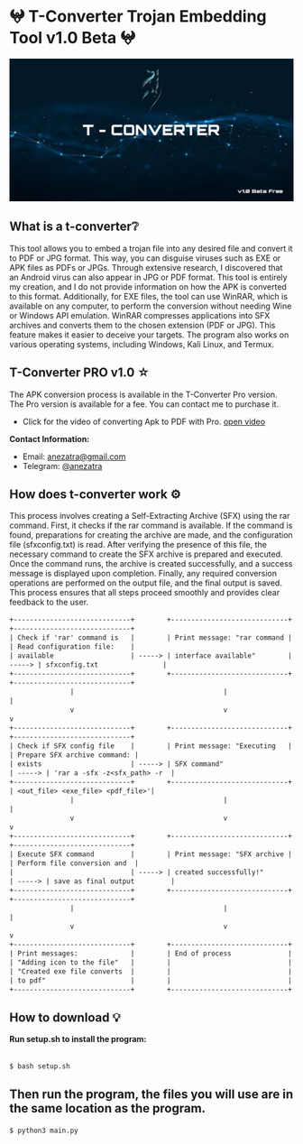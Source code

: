 # 𖤍 T-Converter Trojan Embedding Tool v1.0 Beta 𖤍
![banner image](https://github.com/anezatra/t-converter/blob/main/banner.jpg)
## What is a t-converter❔
This tool allows you to embed a trojan file into any desired file and convert it to PDF or JPG format. This way, you can disguise viruses such as EXE or APK files as PDFs or JPGs. Through extensive research, I discovered that an Android virus can also appear in JPG or PDF format. This tool is entirely my creation, and I do not provide information on how the APK is converted to this format. Additionally, for EXE files, the tool can use WinRAR, which is available on any computer, to perform the conversion without needing Wine or Windows API emulation. WinRAR compresses applications into SFX archives and converts them to the chosen extension (PDF or JPG). This feature makes it easier to deceive your targets. The program also works on various operating systems, including Windows, Kali Linux, and Termux. 

## T-Converter PRO v1.0 ☆

The APK conversion process is available in the T-Converter Pro version. The Pro version is available for a fee. You can contact me to purchase it.

- Click for the video of converting Apk to PDF with Pro. [open video](https://www.youtube.com/watch?v=39GzJzuA3FE&t=10s)

**Contact Information:**

- Email: [anezatra@gmail.com](mailto:anezatra@gmail.com)
- Telegram: [@anezatra](https://t.me/anezatra)

## How does t-converter work ⚙️
This process involves creating a Self-Extracting Archive (SFX) using the rar command. First, it checks if the rar command is available. If the command is found, preparations for creating the archive are made, and the configuration file (sfxconfig.txt) is read. After verifying the presence of this file, the necessary command to create the SFX archive is prepared and executed. Once the command runs, the archive is created successfully, and a success message is displayed upon completion. Finally, any required conversion operations are performed on the output file, and the final output is saved. This process ensures that all steps proceed smoothly and provides clear feedback to the user. </br>
```
+-----------------------------+        +-----------------------------+        +-----------------------------+
| Check if 'rar' command is   |        | Print message: "rar command |        | Read configuration file:    |
| available                   | -----> | interface available"        | -----> | sfxconfig.txt                |
+-----------------------------+        +-----------------------------+        +-----------------------------+
               |                                     |                                       |
               v                                     v                                       v
+-----------------------------+        +-----------------------------+        +-----------------------------+
| Check if SFX config file    |        | Print message: "Executing   |        | Prepare SFX archive command: |
| exists                      | -----> | SFX command"                 | -----> | 'rar a -sfx -z<sfx_path> -r  |
+-----------------------------+        +-----------------------------+        | <out_file> <exe_file> <pdf_file>'|
               |                                     |                                       |
               v                                     v                                       v
+-----------------------------+        +-----------------------------+        +-----------------------------+
| Execute SFX command         |        | Print message: "SFX archive |        | Perform file conversion and  |
|                             | -----> | created successfully!"       | -----> | save as final output         |
+-----------------------------+        +-----------------------------+        +-----------------------------+
               |                                     |                                       |
               v                                     v                                       v
+-----------------------------+        +-----------------------------+
| Print messages:             |        | End of process              |
| "Adding icon to the file"   |        |                             |
| "Created exe file converts  |        |                             |
| to pdf"                     |        |                             |
+-----------------------------+        +-----------------------------+
```

## How to download 💡
**Run setup.sh to install the program:** <br/><br/>
```bash
$ bash setup.sh
```
## Then run the program, the files you will use are in the same location as the program. 
```bash
$ python3 main.py
```
